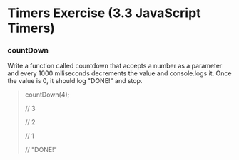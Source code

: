 # Timers Exercise (3.3 JavaScript Timers)

### countDown
Write a function called countdown that accepts a number as a parameter and every 1000 miliseconds decrements the value and console.logs it. Once the value is 0, it should log "DONE!" and stop.

>countDown(4);
>
>// 3
>
>// 2
>
>// 1
>
>// "DONE!"

